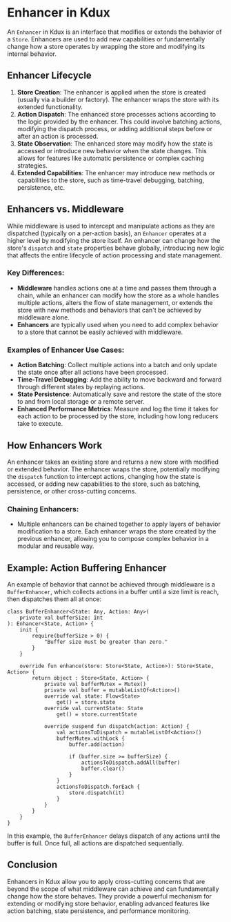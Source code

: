 # Enhancer in Kdux

An `Enhancer` in Kdux is an interface that modifies or extends the behavior of a `Store`. Enhancers are used to add new
capabilities or fundamentally change how a store operates by wrapping the store and modifying its internal behavior.

## Enhancer Lifecycle

1. **Store Creation**: The enhancer is applied when the store is created (usually via a builder or factory). The
   enhancer wraps the store with its extended functionality.
2. **Action Dispatch**: The enhanced store processes actions according to the logic provided by the enhancer. This could
   involve batching actions, modifying the dispatch process, or adding additional steps before or after an action is
   processed.
3. **State Observation**: The enhanced store may modify how the state is accessed or introduce new behavior when the
   state changes. This allows for features like automatic persistence or complex caching strategies.
4. **Extended Capabilities**: The enhancer may introduce new methods or capabilities to the store, such as time-travel
   debugging, batching, persistence, etc.

## Enhancers vs. Middleware

While middleware is used to intercept and manipulate actions as they are dispatched (typically on a per-action basis),
an `Enhancer` operates at a higher level by modifying the store itself. An enhancer can change how the
store's `dispatch` and `state` properties behave globally, introducing new logic that affects the entire lifecycle of
action processing and state management.

### Key Differences:

- **Middleware** handles actions one at a time and passes them through a chain, while an enhancer can modify how the
  store as a whole handles multiple actions, alters the flow of state management, or extends the store with new methods
  and behaviors that can't be achieved by middleware alone.
- **Enhancers** are typically used when you need to add complex behavior to a store that cannot be easily achieved with
  middleware.

### Examples of Enhancer Use Cases:

- **Action Batching**: Collect multiple actions into a batch and only update the state once after all actions have been
  processed.
- **Time-Travel Debugging**: Add the ability to move backward and forward through different states by replaying actions.
- **State Persistence**: Automatically save and restore the state of the store to and from local storage or a remote
  server.
- **Enhanced Performance Metrics**: Measure and log the time it takes for each action to be processed by the store,
  including how long reducers take to execute.

## How Enhancers Work

An enhancer takes an existing store and returns a new store with modified or extended behavior. The enhancer wraps the
store, potentially modifying the `dispatch` function to intercept actions, changing how the state is accessed, or adding
new capabilities to the store, such as batching, persistence, or other cross-cutting concerns.

### Chaining Enhancers:

- Multiple enhancers can be chained together to apply layers of behavior modification to a store. Each enhancer wraps
  the store created by the previous enhancer, allowing you to compose complex behavior in a modular and reusable way.

## Example: Action Buffering Enhancer

An example of behavior that cannot be achieved through middleware is a `BufferEnhancer`, which collects actions in a buffer
until a size limit is reach, then dispatches them all at once:

```
class BufferEnhancer<State: Any, Action: Any>(
    private val bufferSize: Int
): Enhancer<State, Action> {
    init {
        require(bufferSize > 0) {
            "Buffer size must be greater than zero."
        }
    }

    override fun enhance(store: Store<State, Action>): Store<State, Action> {
        return object : Store<State, Action> {
            private val bufferMutex = Mutex()
            private val buffer = mutableListOf<Action>()
            override val state: Flow<State>
                get() = store.state
            override val currentState: State
                get() = store.currentState

            override suspend fun dispatch(action: Action) {
                val actionsToDispatch = mutableListOf<Action>()
                bufferMutex.withLock {
                    buffer.add(action)

                    if (buffer.size >= bufferSize) {
                        actionsToDispatch.addAll(buffer)
                        buffer.clear()
                    }
                }
                actionsToDispatch.forEach {
                    store.dispatch(it)
                }
            }
        }
    }
}
```

In this example, the `BufferEnhancer` delays dispatch of any actions until the buffer is full. Once full, all actions
are dispatched sequentially.

## Conclusion

Enhancers in Kdux allow you to apply cross-cutting concerns that are beyond the scope of what middleware can achieve and
can fundamentally change how the store behaves. They provide a powerful mechanism for extending or modifying store
behavior, enabling advanced features like action batching, state persistence, and performance monitoring.